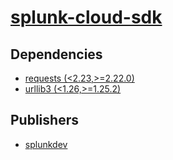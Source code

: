 # [splunk-cloud-sdk](https://pypi.org/project/splunk-cloud-sdk)

## Dependencies
- [requests (<2.23,>=2.22.0)](packages/r/requests.md)
- [urllib3 (<1.26,>=1.25.2)](packages/u/urllib3.md)



## Publishers
- [splunkdev](https://pypi.org/user/splunkdev)

